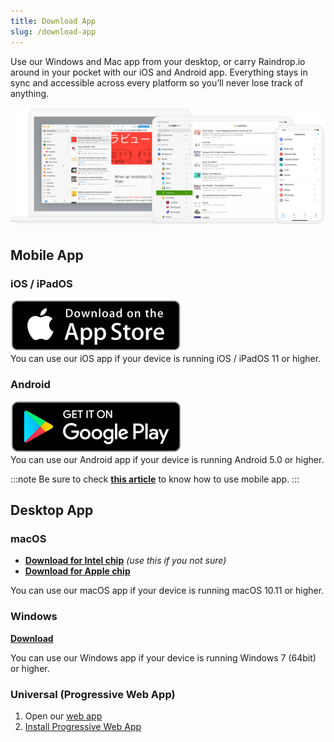 ```yaml
---
title: Download App
slug: /download-app
---
```


Use our Windows and Mac app from your desktop, or carry Raindrop.io around in your pocket with our iOS and Android app.
Everything stays in sync and accessible across every platform so you’ll never lose track of anything.

![](devices.png)

## Mobile App

### iOS / iPadOS
[![](ios.svg)](https://raindrop.io/r/app/ios)  
You can use our iOS app if your device is running iOS / iPadOS 11 or higher.

### Android
[![](android.svg)](https://raindrop.io/r/app/android)  
You can use our Android app if your device is running Android 5.0 or higher.

:::note
Be sure to check [**this article**](../../using/mobile-app/index.md) to know how to use mobile app.
:::

## Desktop App
### macOS
- [**Download for Intel chip**](https://raindrop.io/r/app/macos) *(use this if you not sure)*
- [**Download for Apple chip**](https://raindrop.io/r/app/macos-arm)

You can use our macOS app if your device is running macOS 10.11 or higher.

### Windows
[**Download**](https://raindrop.io/r/app/windows)

You can use our Windows app if your device is running Windows 7 (64bit) or higher.

### Universal (Progressive Web App)
1. Open our [web app](https://app.raindrop.io)
2. [Install Progressive Web App](https://support.google.com/chrome/answer/9658361?co=GENIE.Platform%3DDesktop&hl=en)